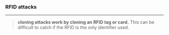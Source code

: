 ### RFID attacks 
---
>**cloning attacks work by cloning an RFID tag or card.** This can be difficult to catch if the RFID is the only identifier used.